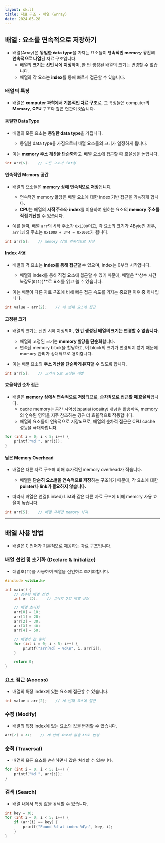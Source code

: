 ```yaml
---
layout: skill
title: 자료 구조 - 배열 (Array)
date: 2024-05-28
---
```





## 배열 : 요소를 연속적으로 저장하기

- 배열(Array)은 **동일한 data type**을 가지는 요소들이 **연속적인 memory 공간**에 **연속적으로 나열**된 자료 구조입니다.
    - 배열의 **크기는 선언 시에 지정**하며, 한 번 생성된 배열의 크기는 변경할 수 없습니다.
    - 배열의 각 요소는 **index**를 통해 빠르게 접근할 수 있습니다.


### 배열의 특징

- 배열은 **computer 과학에서 기본적인 자료 구조**로, 그 특징들은 computer의 **Memory**, **CPU** 구조와 깊은 연관이 있습니다.

#### 동일한 Data Type

- 배열의 모든 요소는 **동일한 data type**을 가집니다.
    - 동일한 data type을 가짐으로써 배열 요소들의 크기가 일정하게 됩니다.

- 이는 **memory 주소 계산을 단순화**하고, 배열 요소에 접근할 때 효율성을 높입니다. 

```c
int arr[5];    // 모든 요소가 int형
```

#### 연속적인 Memory 공간

- 배열의 요소들은 **memory 상에 연속적으로 저장**됩니다.
    - 연속적인 memory 할당은 배열 요소에 대한 index 기반 접근을 가능하게 합니다.
    - **CPU**는 배열의 **시작 주소**와 **index**를 이용하여 원하는 요소의 **memory 주소를 직접 계산**할 수 있습니다.

- 예를 들어, 배열 `arr`의 시작 주소가 `0x1000`이고, 각 요소의 크기가 4Byte인 경우, `arr[3]`의 주소는 `0x1000 + 3*4 = 0x100C`가 됩니다.

```c
int arr[5];    // memory 상에 연속적으로 저장
```

#### Index 사용

- 배열의 각 요소는 **index를 통해 접근**할 수 있으며, index는 0부터 시작합니다.
    - 배열의 index를 통해 직접 요소에 접근할 수 있기 때문에, 배열은 **상수 시간 복잡도(`O(1)`)**로 요소를 읽고 쓸 수 있습니다.

- 이는 배열이 다른 자료 구조에 비해 빠른 접근 속도를 가지는 중요한 이유 중 하나입니다.

```c
int value = arr[2];    // 세 번째 요소에 접근
```

#### 고정된 크기

- 배열의 크기는 선언 시에 지정되며, **한 번 생성된 배열의 크기는 변경할 수 없습니다.**
    - 배열의 고정된 크기는 **memory 할당을 단순화**합니다.
    - 연속된 memory block을 할당하고, 이 block의 크기가 변경되지 않기 때문에 memory 관리가 상대적으로 용이합니다.

- 이는 배열 요소의 **주소 계산을 단순하게 유지**할 수 있도록 합니다.

```c
int arr[5];    // 크기가 5로 고정된 배열
```

#### 효율적인 순차 접근

- 배열은 **memory 상에서 연속적으로 저장**되므로, **순차적으로 접근할 때 효율적**입니다.
    - cache memory는 공간 지역성(spatial locality) 개념을 활용하여, memory의 연속된 영역을 자주 참조하는 경우 더 효율적으로 작동합니다.
    - 배열의 요소들이 연속적으로 저장되므로, 배열의 순차적 접근은 CPU cache 성능을 극대화합니다.

```c
for (int i = 0; i < 5; i++) {
    printf("%d ", arr[i]);
}
```

#### 낮은 Memory Overhead

- 배열은 다른 자료 구조에 비해 추가적인 memory overhead가 적습니다.
    - 배열은 **단순히 요소들을 연속적으로 저장**하는 구조이기 때문에, 각 요소에 대한 **pointer나 link가 필요하지 않습니다.**

- 따라서 배열은 연결(Linked) List와 같은 다른 자료 구조에 비해 memory 사용 효율이 높습니다.

```c
int arr[5];    // 배열 자체만 memory 차지
```




---




## 배열 사용 방법

- 배열은 C 언어가 기본적으로 제공하는 자료 구조입니다.


### 배열 선언 및 초기화 (Declare & Initialize)

- 대괄호(`[]`)를 사용하여 배열을 선언하고 초기화합니다.

```c
#include <stdio.h>

int main() {
    // 정수형 배열 선언
    int arr[5];    // 크기가 5인 배열 선언

    // 배열 초기화
    arr[0] = 10;
    arr[1] = 20;
    arr[2] = 30;
    arr[3] = 40;
    arr[4] = 50;

    // 배열의 값 출력
    for (int i = 0; i < 5; i++) {
        printf("arr[%d] = %d\n", i, arr[i]);
    }

    return 0;
}
```


### 요소 접근 (Access)

- 배열의 특정 index에 있는 요소에 접근할 수 있습니다.

```c
int value = arr[2];    // 세 번째 요소에 접근
```

### 수정 (Modify)

- 배열의 특정 index에 있는 요소의 값을 변경할 수 있습니다.

```c
arr[2] = 35;    // 세 번째 요소의 값을 35로 변경
```

### 순회 (Traversal)

- 배열의 모든 요소를 순회하면서 값을 처리할 수 있습니다.

```c
for (int i = 0; i < 5; i++) {
    printf("%d ", arr[i]);
}
```

### 검색 (Search)

- 배열 내에서 특정 값을 검색할 수 있습니다.

```c
int key = 30;
for (int i = 0; i < 5; i++) {
    if (arr[i] == key) {
        printf("Found %d at index %d\n", key, i);
    }
}
```
